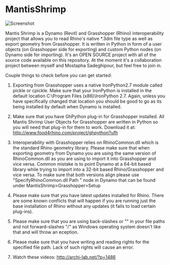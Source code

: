 MantisShrimp
============

![Screenshot](http://archi-lab.net/wp-content/uploads/2014/10/Mantis_logo.png?width=600)


Mantis Shrimp is a Dynamo (Revit) and Grasshopper (Rhino) interoperability project that allows you to read Rhino's native *.3dm file type as well as export geometry from Grasshopper. It is written in Python in form of a user objects (on Grasshopper side for exporting) and custom Python nodes (on Dynamo side for importing). It's an OPEN SOURCE project with all of the source code available on this repository. At the moment it's a collaboration project between myself and Mostapha Sadeghipour, but feel free to join in. 

Couple things to check before you can get started:

  1. Exporting from Grasshopper uses a native IronPython2.7 module called pickle or cpickle. Make sure that your IronPython is installed in the default location C:\Program Files (x86)\IronPython 2.7. Again, unless you have specifically changed that location you should be good to go as its being installed by default when Dynamo is installed. 
  
  2. Make sure that you have GhPython plug-in for Grasshopper installed. All Mantis Shrimp User Objects for Grasshopper are written in Python so you will need that plug-in for them to work. Download it at: http://www.food4rhino.com/project/ghpython?ufh
  
  3. Interoperability with Grasshopper relies on RhinoCommon.dll which is the standard Rhino geometry library. Please make sure that when exporting geometry from Dynamo you are using the same version of RhinoCommon.dll as you are using to import it into Grasshopper and vice versa. Common mistake is to point Dynamo at a 64-bit based library while trying to import into a 32-bit based Rhino/Grasshopper and vice versa. To make sure that both versions align please use "SpecifyRhinoCommon.dll Path " node in Dynamo that can be found under MantisShrimp>Grasshopper>Setup
  
  4. Please make sure that you have latest updates installed for Rhino. There are some known conflicts that will happen if you are running just the base installation of Rhino without any updates (it fails to load certain plug-ins).
  
  5. Please make sure that you are using back-slashes or "\" in your file paths and not forward-slashes "/" as Windows operating system doesn't like that and will throw an eception.
  
  6. Please make sure that you have writing and reading rights for the specified file path. Lack of such rights will cause an error. 
  
  3. Watch these videos: http://archi-lab.net/?p=1486
